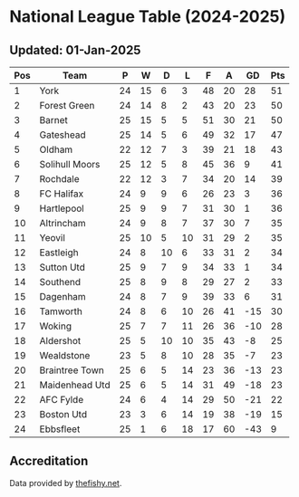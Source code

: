 # National League Table (2024-2025)
## Updated: 01-Jan-2025

| Pos | Team | P | W | D | L | F | A | GD | Pts |
| --- | --- | --- | --- | --- | --- | --- | --- | --- | --- |
| 1 | York | 24 | 15 | 6 | 3 | 48 | 20 | 28 | 51 |
| 2 | Forest Green | 24 | 14 | 8 | 2 | 43 | 20 | 23 | 50 |
| 3 | Barnet | 25 | 15 | 5 | 5 | 51 | 30 | 21 | 50 |
| 4 | Gateshead | 25 | 14 | 5 | 6 | 49 | 32 | 17 | 47 |
| 5 | Oldham | 22 | 12 | 7 | 3 | 39 | 21 | 18 | 43 |
| 6 | Solihull Moors | 25 | 12 | 5 | 8 | 45 | 36 | 9 | 41 |
| 7 | Rochdale | 22 | 12 | 3 | 7 | 34 | 20 | 14 | 39 |
| 8 | FC Halifax | 24 | 9 | 9 | 6 | 26 | 23 | 3 | 36 |
| 9 | Hartlepool | 25 | 9 | 9 | 7 | 31 | 30 | 1 | 36 |
| 10 | Altrincham | 24 | 9 | 8 | 7 | 37 | 30 | 7 | 35 |
| 11 | Yeovil | 25 | 10 | 5 | 10 | 31 | 29 | 2 | 35 |
| 12 | Eastleigh | 24 | 8 | 10 | 6 | 33 | 31 | 2 | 34 |
| 13 | Sutton Utd | 25 | 9 | 7 | 9 | 34 | 33 | 1 | 34 |
| 14 | Southend | 25 | 8 | 9 | 8 | 29 | 27 | 2 | 33 |
| 15 | Dagenham | 24 | 8 | 7 | 9 | 39 | 33 | 6 | 31 |
| 16 | Tamworth | 24 | 8 | 6 | 10 | 26 | 41 | -15 | 30 |
| 17 | Woking | 25 | 7 | 7 | 11 | 26 | 36 | -10 | 28 |
| 18 | Aldershot | 25 | 5 | 10 | 10 | 35 | 43 | -8 | 25 |
| 19 | Wealdstone | 23 | 5 | 8 | 10 | 28 | 35 | -7 | 23 |
| 20 | Braintree Town | 25 | 6 | 5 | 14 | 23 | 36 | -13 | 23 |
| 21 | Maidenhead Utd | 25 | 6 | 5 | 14 | 31 | 49 | -18 | 23 |
| 22 | AFC Fylde | 24 | 6 | 4 | 14 | 29 | 50 | -21 | 22 |
| 23 | Boston Utd | 23 | 3 | 6 | 14 | 19 | 38 | -19 | 15 |
| 24 | Ebbsfleet | 25 | 1 | 6 | 18 | 17 | 60 | -43 | 9 |

## Accreditation 

Data provided by [thefishy.net](https://www.thefishy.net/).
